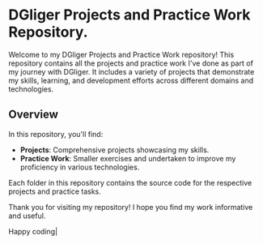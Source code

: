 # DGliger Projects and Practice Work Repository.

Welcome to my DGliger Projects and Practice Work repository! This repository contains all the projects and practice work I've done as part of my journey with DGliger. It includes a variety of projects that demonstrate my skills, learning, and development efforts across different domains and technologies.

## Overview

In this repository, you'll find:

- **Projects**: Comprehensive projects showcasing my skills.
- **Practice Work**: Smaller exercises and undertaken to improve my proficiency in various technologies.

Each folder in this repository contains the source code for the respective projects and practice tasks.

Thank you for visiting my repository! I hope you find my work informative and useful.

Happy coding|
